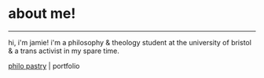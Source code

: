 # about me!

* * *

hi, i'm jamie! i'm a philosophy & theology student at the university of bristol & a trans activist in my spare time.

[philo pastry](./philopastry.md) | portfolio

